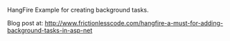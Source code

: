 HangFire Example for creating background tasks.

Blog post at: http://www.frictionlesscode.com/hangfire-a-must-for-adding-background-tasks-in-asp-net
